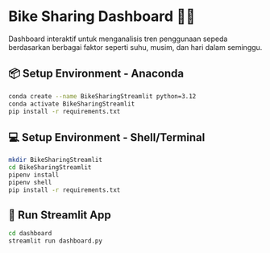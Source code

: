 # Bike Sharing Dashboard 🚴‍♂️

Dashboard interaktif untuk menganalisis tren penggunaan sepeda berdasarkan berbagai faktor seperti suhu, musim, dan hari dalam seminggu.

## 📦 Setup Environment - Anaconda

```sh
conda create --name BikeSharingStreamlit python=3.12
conda activate BikeSharingStreamlit
pip install -r requirements.txt
```

## 💻 Setup Environment - Shell/Terminal

```sh
mkdir BikeSharingStreamlit
cd BikeSharingStreamlit
pipenv install
pipenv shell
pip install -r requirements.txt
```

## 🚀 Run Streamlit App

```sh
cd dashboard
streamlit run dashboard.py
```

